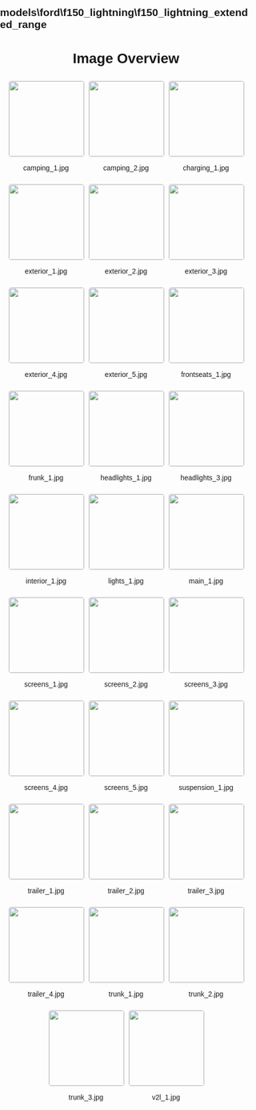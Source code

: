 ## models\ford\f150_lightning\f150_lightning_extended_range
<style>
    body {
        font-family: Arial, sans-serif;
        margin: 0;
        padding: 0;
    }
    .image-gallery {
        display: flex;
        flex-wrap: wrap;
        gap: 10px;
        justify-content: center;
        padding: 10px;
    }
    .image-gallery img {
        width: 150px;
        height: auto;
        border: 1px solid #ddd;
        border-radius: 5px;
    }
    .image-gallery div {
        flex: 1 1 calc(33.333% - 20px); /* Three images per row on large screens */
        max-width: 150px;
        text-align: center;
    }
    @media (max-width: 768px) {
        .image-gallery div {
            flex: 1 1 calc(50% - 20px); /* Two images per row on medium screens */
        }
    }
    @media (max-width: 480px) {
        .image-gallery div {
            flex: 1 1 100%; /* One image per row on small screens */
        }
    }
</style>
<h1 style ="text-align: center;"> Image Overview </h1> <div class="image-gallery">
<div>
<img src="https://media.evkx.net/multimedia/models/ford/f150_lightning/f150_lightning_extended_range/camping_1_st.jpg">
<p>camping_1.jpg</p>
</div>
<div>
<img src="https://media.evkx.net/multimedia/models/ford/f150_lightning/f150_lightning_extended_range/camping_2_st.jpg">
<p>camping_2.jpg</p>
</div>
<div>
<img src="https://media.evkx.net/multimedia/models/ford/f150_lightning/f150_lightning_extended_range/charging_1_st.jpg">
<p>charging_1.jpg</p>
</div>
<div>
<img src="https://media.evkx.net/multimedia/models/ford/f150_lightning/f150_lightning_extended_range/exterior_1_st.jpg">
<p>exterior_1.jpg</p>
</div>
<div>
<img src="https://media.evkx.net/multimedia/models/ford/f150_lightning/f150_lightning_extended_range/exterior_2_st.jpg">
<p>exterior_2.jpg</p>
</div>
<div>
<img src="https://media.evkx.net/multimedia/models/ford/f150_lightning/f150_lightning_extended_range/exterior_3_st.jpg">
<p>exterior_3.jpg</p>
</div>
<div>
<img src="https://media.evkx.net/multimedia/models/ford/f150_lightning/f150_lightning_extended_range/exterior_4_st.jpg">
<p>exterior_4.jpg</p>
</div>
<div>
<img src="https://media.evkx.net/multimedia/models/ford/f150_lightning/f150_lightning_extended_range/exterior_5_st.jpg">
<p>exterior_5.jpg</p>
</div>
<div>
<img src="https://media.evkx.net/multimedia/models/ford/f150_lightning/f150_lightning_extended_range/frontseats_1_st.jpg">
<p>frontseats_1.jpg</p>
</div>
<div>
<img src="https://media.evkx.net/multimedia/models/ford/f150_lightning/f150_lightning_extended_range/frunk_1_st.jpg">
<p>frunk_1.jpg</p>
</div>
<div>
<img src="https://media.evkx.net/multimedia/models/ford/f150_lightning/f150_lightning_extended_range/headlights_1_st.jpg">
<p>headlights_1.jpg</p>
</div>
<div>
<img src="https://media.evkx.net/multimedia/models/ford/f150_lightning/f150_lightning_extended_range/headlights_3_st.jpg">
<p>headlights_3.jpg</p>
</div>
<div>
<img src="https://media.evkx.net/multimedia/models/ford/f150_lightning/f150_lightning_extended_range/interior_1_st.jpg">
<p>interior_1.jpg</p>
</div>
<div>
<img src="https://media.evkx.net/multimedia/models/ford/f150_lightning/f150_lightning_extended_range/lights_1_st.jpg">
<p>lights_1.jpg</p>
</div>
<div>
<img src="https://media.evkx.net/multimedia/models/ford/f150_lightning/f150_lightning_extended_range/main_1_st.jpg">
<p>main_1.jpg</p>
</div>
<div>
<img src="https://media.evkx.net/multimedia/models/ford/f150_lightning/f150_lightning_extended_range/screens_1_st.jpg">
<p>screens_1.jpg</p>
</div>
<div>
<img src="https://media.evkx.net/multimedia/models/ford/f150_lightning/f150_lightning_extended_range/screens_2_st.jpg">
<p>screens_2.jpg</p>
</div>
<div>
<img src="https://media.evkx.net/multimedia/models/ford/f150_lightning/f150_lightning_extended_range/screens_3_st.jpg">
<p>screens_3.jpg</p>
</div>
<div>
<img src="https://media.evkx.net/multimedia/models/ford/f150_lightning/f150_lightning_extended_range/screens_4_st.jpg">
<p>screens_4.jpg</p>
</div>
<div>
<img src="https://media.evkx.net/multimedia/models/ford/f150_lightning/f150_lightning_extended_range/screens_5_st.jpg">
<p>screens_5.jpg</p>
</div>
<div>
<img src="https://media.evkx.net/multimedia/models/ford/f150_lightning/f150_lightning_extended_range/suspension_1_st.jpg">
<p>suspension_1.jpg</p>
</div>
<div>
<img src="https://media.evkx.net/multimedia/models/ford/f150_lightning/f150_lightning_extended_range/trailer_1_st.jpg">
<p>trailer_1.jpg</p>
</div>
<div>
<img src="https://media.evkx.net/multimedia/models/ford/f150_lightning/f150_lightning_extended_range/trailer_2_st.jpg">
<p>trailer_2.jpg</p>
</div>
<div>
<img src="https://media.evkx.net/multimedia/models/ford/f150_lightning/f150_lightning_extended_range/trailer_3_st.jpg">
<p>trailer_3.jpg</p>
</div>
<div>
<img src="https://media.evkx.net/multimedia/models/ford/f150_lightning/f150_lightning_extended_range/trailer_4_st.jpg">
<p>trailer_4.jpg</p>
</div>
<div>
<img src="https://media.evkx.net/multimedia/models/ford/f150_lightning/f150_lightning_extended_range/trunk_1_st.jpg">
<p>trunk_1.jpg</p>
</div>
<div>
<img src="https://media.evkx.net/multimedia/models/ford/f150_lightning/f150_lightning_extended_range/trunk_2_st.jpg">
<p>trunk_2.jpg</p>
</div>
<div>
<img src="https://media.evkx.net/multimedia/models/ford/f150_lightning/f150_lightning_extended_range/trunk_3_st.jpg">
<p>trunk_3.jpg</p>
</div>
<div>
<img src="https://media.evkx.net/multimedia/models/ford/f150_lightning/f150_lightning_extended_range/v2l_1_st.jpg">
<p>v2l_1.jpg</p>
</div>
</div>
